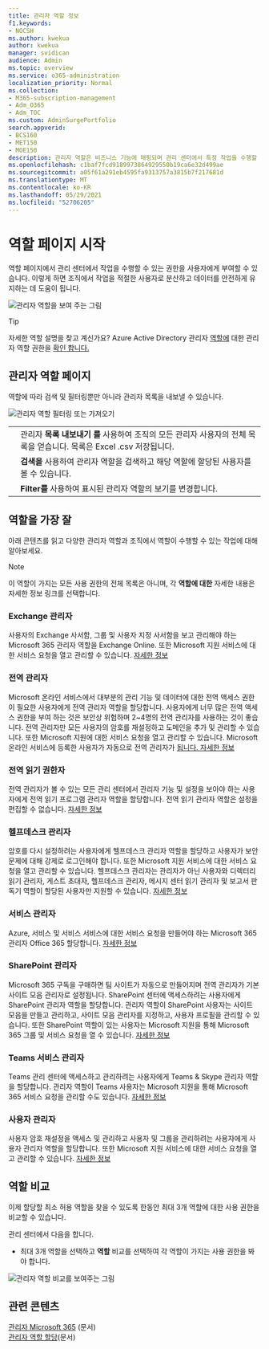 ```yaml
---
title: 관리자 역할 정보
f1.keywords:
- NOCSH
ms.author: kwekua
author: kwekua
manager: svidican
audience: Admin
ms.topic: overview
ms.service: o365-administration
localization_priority: Normal
ms.collection:
- M365-subscription-management
- Adm_O365
- Adm_TOC
ms.custom: AdminSurgePortfolio
search.appverid:
- BCS160
- MET150
- MOE150
description: 관리자 역할은 비즈니스 기능에 매핑되며 관리 센터에서 특정 작업을 수행할 수 있는 권한을 부여합니다. 예를 들어 서비스 관리자는 Microsoft로 지원 티켓을 엽니다.
ms.openlocfilehash: c1baf7fcd9189973864929550b19ca6e32d499ae
ms.sourcegitcommit: a05f61a291eb4595fa9313757a3815b7f217681d
ms.translationtype: MT
ms.contentlocale: ko-KR
ms.lasthandoff: 05/29/2021
ms.locfileid: "52706205"
---
```

# <a name="get-started-with-the-roles-page"></a>역할 페이지 시작

역할 페이지에서 관리 센터에서 작업을 수행할 수 있는 권한을 사용자에게 부여할 수 있습니다. 이렇게 하면 조직에서 작업을 적절한 사용자로 분산하고 데이터를 안전하게 유지하는 데 도움이 됩니다.

![관리자 역할을 보여 주는 그림](../../media/roles-main-page.png)

> [!TIP]
> 자세한 역할 설명을 찾고 계신가요? Azure Active Directory 관리자 [역할에](/azure/active-directory/users-groups-roles/directory-assign-admin-roles#available-roles) 대한 관리자 역할 권한을 [확인 합니다.](/microsoft-365/admin/add-users/about-admin-roles)

## <a name="about-the-admin-roles-page"></a>관리자 역할 페이지

역할에 따라 검색 및 필터링뿐만 아니라 관리자 목록을 내보낼 수 있습니다.

![관리자 역할 필터링 또는 가져오기](../../media/admin-role-page-options.png)

|||
|:-----|:-----|
|  <br/> |관리자 **목록 내보내기 를** 사용하여 조직의 모든 관리자 사용자의 전체 목록을 얻습니다. 목록은 Excel .csv 저장됩니다.   <br/> |
|  <br/> |**검색을** 사용하여 관리자 역할을 검색하고 해당 역할에 할당된 사용자를 볼 수 있습니다.   <br/> |
|  <br/> |**Filter를** 사용하여 표시된 관리자 역할의 보기를 변경합니다.   <br/> |

## <a name="get-the-most-out-of-the-roles"></a>역할을 가장 잘

아래 콘텐츠를 읽고 다양한 관리자 역할과 조직에서 역할이 수행할 수 있는 작업에 대해 알아보세요.

> [!NOTE]
이 역할이 가지는 모든 사용 권한의 전체 목록은 아니며, 각 **역할에 대한** 자세한 내용은 자세한 정보 링크를 선택합니다.

### <a name="exchange-admin"></a>Exchange 관리자

사용자의 Exchange 사서함, 그룹 및 사용자 지정 사서함을 보고 관리해야 하는 Microsoft 365 관리자 역할을 Exchange Online. 또한 Microsoft 지원 서비스에 대한 서비스 요청을 열고 관리할 수 있습니다. [자세한 정보](/microsoft-365/admin/add-users/about-exchange-online-admin-role)

### <a name="global-admin"></a>전역 관리자

Microsoft 온라인 서비스에서 대부분의 관리 기능 및 데이터에 대한 전역 액세스 권한이 필요한 사용자에게 전역 관리자 역할을 할당합니다. 사용자에게 너무 많은 전역 액세스 권한을 부여 하는 것은 보안상 위험하며 2~4명의 전역 관리자를 사용하는 것이 좋습니다. 전역 관리자만 모든 사용자의 암호를 재설정하고 도메인을 추가 및 관리할 수 있습니다. 또한 Microsoft 지원에 대한 서비스 요청을 열고 관리할 수 있습니다. Microsoft 온라인 서비스에 등록한 사용자가 자동으로 전역 관리자가 [됩니다. 자세한 정보](/microsoft-365/admin/add-users/about-admin-roles#roles-available-in-the-microsoft-365-admin-center)

### <a name="global-reader"></a>전역 읽기 권한자

전역 관리자가 볼 수 있는 모든 관리 센터에서 관리자 기능 및 설정을 보아야 하는 사용자에게 전역 읽기 프로그램 관리자 역할을 할당합니다. 전역 읽기 관리자 역할은 설정을 편집할 수 없습니다. [자세한 정보](/microsoft-365/admin/add-users/about-admin-roles#roles-available-in-the-microsoft-365-admin-center)

### <a name="helpdesk-admin"></a>헬프데스크 관리자

암호를 다시 설정하려는 사용자에게 헬프데스크 관리자 역할을 할당하고 사용자가 보안 문제에 대해 강제로 로그인해야 합니다. 또한 Microsoft 지원 서비스에 대한 서비스 요청을 열고 관리할 수 있습니다. 헬프데스크 관리자는 관리자가 아닌 사용자와 디렉터리 읽기 관리자, 게스트 초대자, 헬프데스크 관리자, 메시지 센터 읽기 관리자 및 보고서 판독기 역할이 할당된 사용자만 지원할 수 있습니다. [자세한 정보](/microsoft-365/admin/add-users/about-admin-roles#roles-available-in-the-microsoft-365-admin-center)

### <a name="service-admin"></a>서비스 관리자

Azure, 서비스 및 서비스 서비스에 대한 서비스 요청을 만들어야 하는 Microsoft 365 관리자 Office 365 할당합니다. [자세한 정보](/microsoft-365/admin/add-users/about-admin-roles#roles-available-in-the-microsoft-365-admin-center)

### <a name="sharepoint-admin"></a>SharePoint 관리자

Microsoft 365 구독을 구매하면 팀 사이트가 자동으로 만들어지며 전역 관리자가 기본 사이트 모음 관리자로 설정됩니다. SharePoint 센터에 액세스하려는 사용자에게 SharePoint 관리자 역할을 할당합니다. 관리자 역할이 SharePoint 사용자는 사이트 모음을 만들고 관리하고, 사이트 모음 관리자를 지정하고, 사용자 프로필을 관리할 수 있습니다. 또한 SharePoint 역할이 있는 사용자는 Microsoft 지원을 통해 Microsoft 365 그룹 및 서비스 요청을 열 수 있습니다. [자세한 정보](/sharepoint/sharepoint-admin-role)

### <a name="teams-service-admin"></a>Teams 서비스 관리자

Teams 관리 센터에 액세스하고 관리하려는 사용자에게 Teams & Skype 관리자 역할을 할당합니다. 관리자 역할이 Teams 사용자는 Microsoft 지원을 통해 Microsoft 365 서비스 요청을 관리할 수도 있습니다. [자세한 정보](/MicrosoftTeams/using-admin-roles)

### <a name="user-admin"></a>사용자 관리자

사용자 암호 재설정을 액세스 및 관리하고 사용자 및 그룹을 관리하려는 사용자에게 사용자 관리자 역할을 할당합니다. 또한 Microsoft 지원 서비스에 대한 서비스 요청을 열고 관리할 수 있습니다. [자세한 정보](/microsoft-365/admin/add-users/about-admin-roles#roles-available-in-the-microsoft-365-admin-center)

## <a name="compare-roles"></a>역할 비교

이제 할당할 최소 허용 역할을 찾을 수 있도록 한동안 최대 3개 역할에 대한 사용 권한을 비교할 수 있습니다.

관리 센터에서 다음을 합니다.

- 최대 3개 역할을 선택하고 **역할** 비교를 선택하여 각 역할이 가지는 사용 권한을 봐야 합니다.

![관리자 역할 비교를 보여주는 그림](../../media/compare-roles-list.png)

## <a name="related-content"></a>관련 콘텐츠

[관리자 Microsoft 365](about-admin-roles.md) (문서)\
[관리자 역할 할당](assign-admin-roles.md)(문서)